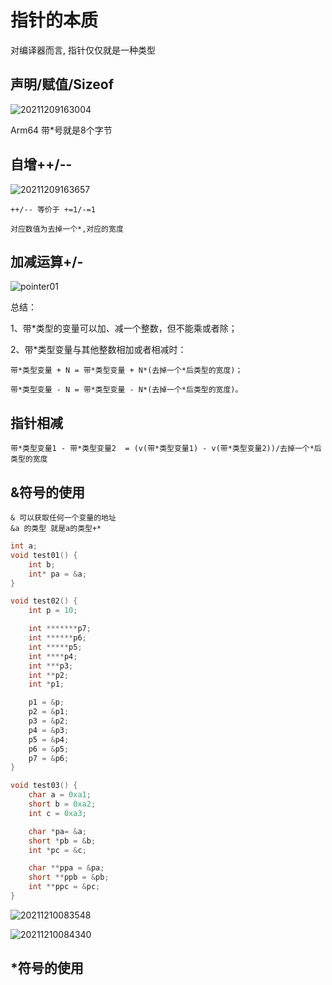 # 指针的本质

对编译器而言, 指针仅仅就是一种类型

## 声明/赋值/Sizeof

![20211209163004](https://cdn.jsdelivr.net/gh/nzcv/picgo/20211209163004.png)

Arm64 带*号就是8个字节

## 自增++/--

![20211209163657](https://cdn.jsdelivr.net/gh/nzcv/picgo/20211209163657.png)

    ++/-- 等价于 +=1/-=1

    对应数值为去掉一个*,对应的宽度

## 加减运算+/-

![pointer01](https://cdn.jsdelivr.net/gh/nzcv/picgo/pointer01.png)


总结：

1、带*类型的变量可以加、减一个整数，但不能乘或者除；

2、带*类型变量与其他整数相加或者相减时：

    带*类型变量 + N = 带*类型变量 + N*(去掉一个*后类型的宽度)；
    
    带*类型变量 - N = 带*类型变量 - N*(去掉一个*后类型的宽度)。

## 指针相减

    带*类型变量1 - 带*类型变量2  = (v(带*类型变量1) - v(带*类型变量2))/去掉一个*后类型的宽度


## &符号的使用

    & 可以获取任何一个变量的地址
    &a 的类型 就是a的类型+*

```c
int a;
void test01() {
    int b;
    int* pa = &a;
}

void test02() {
    int p = 10;

    int *******p7;
    int ******p6;
    int *****p5;
    int ****p4;
    int ***p3;
    int **p2;
    int *p1;

    p1 = &p;
    p2 = &p1;
    p3 = &p2;
    p4 = &p3;
    p5 = &p4;
    p6 = &p5;
    p7 = &p6;
}

void test03() {
    char a = 0xa1;
    short b = 0xa2;
    int c = 0xa3;

    char *pa= &a;
    short *pb = &b;
    int *pc = &c;

    char **ppa = &pa;
    short **ppb = &pb;
    int **ppc = &pc;
}
```
![20211210083548](https://cdn.jsdelivr.net/gh/nzcv/picgo/20211210083548.png)


![20211210084340](https://cdn.jsdelivr.net/gh/nzcv/picgo/20211210084340.png)

## *符号的使用

